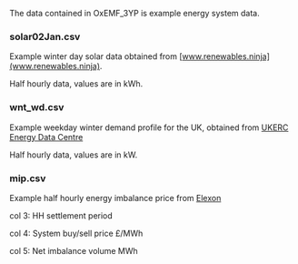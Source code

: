 The data contained in OxEMF_3YP is example energy system data.

### solar02Jan.csv
Example winter day solar data obtained from [www.renewables.ninja](www.renewables.ninja).

Half hourly data, values are in kWh.

### wnt_wd.csv
Example weekday winter demand profile for the UK, obtained from [UKERC Energy Data Centre](http://ukerc.rl.ac.uk/cgi-bin/era001.pl?GoButton=EResult&STerm=elexon&SScope=&GoAct=&AFull=5&EWCompID=42&AllFilters=&RandKey=&TotHead=5%20results%20for%20%E2%80%9Celexon%E2%80%9D%20**)

Half hourly data, values are in kW.

### mip.csv
Example half hourly energy imbalance price from [Elexon](www.elexonportal.co.uk)

col 3: HH settlement period

col 4: System buy/sell price £/MWh

col 5: Net imbalance volume MWh
